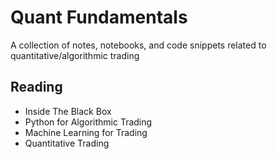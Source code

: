 # Quant Fundamentals
A collection of notes, notebooks, and code snippets related to quantitative/algorithmic trading

## Reading
- Inside The Black Box
- Python for Algorithmic Trading
- Machine Learning for Trading
- Quantitative Trading